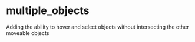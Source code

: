 
# multiple_objects
Adding the ability to hover and select objects without intersecting the other moveable objects
